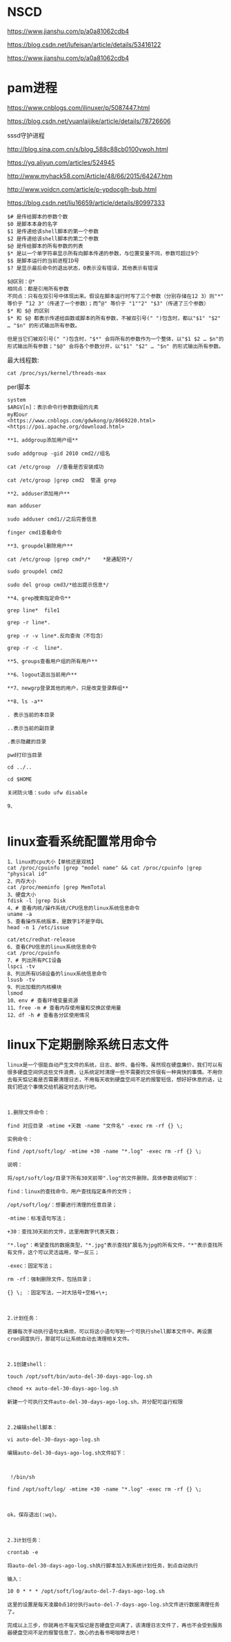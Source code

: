 # NSCD

<https://www.jianshu.com/p/a0a81062cdb4>



<https://blog.csdn.net/lufeisan/article/details/53416122>

<https://www.jianshu.com/p/a0a81062cdb4>



# pam进程

<https://www.cnblogs.com/ilinuxer/p/5087447.html>

<https://blog.csdn.net/yuanlaijike/article/details/78726606>





sssd守护进程

<http://blog.sina.com.cn/s/blog_588c88cb0100ywoh.html>



<https://yq.aliyun.com/articles/524945>



<http://www.myhack58.com/Article/48/66/2015/64247.htm>



<http://www.voidcn.com/article/p-ypdocglh-bub.html>



<https://blog.csdn.net/liu16659/article/details/80997333>





```shell
$# 是传给脚本的参数个数
$0 是脚本本身的名字
$1 是传递给该shell脚本的第一个参数
$2 是传递给该shell脚本的第二个参数
$@ 是传给脚本的所有参数的列表
$* 是以一个单字符串显示所有向脚本传递的参数，与位置变量不同，参数可超过9个
$$ 是脚本运行的当前进程ID号
$? 是显示最后命令的退出状态，0表示没有错误，其他表示有错误

$@区别：@*
相同点：都是引用所有参数
不同点：只有在双引号中体现出来。假设在脚本运行时写了三个参数（分别存储在12 3）则"*" 等价于 “12 3"（传递了一个参数）；而“@" 等价于 "1""2" "$3"（传递了三个参数）
$* 和 $@ 的区别
$* 和 $@ 都表示传递给函数或脚本的所有参数，不被双引号(" ")包含时，都以"$1" "$2" … "$n" 的形式输出所有参数。

但是当它们被双引号(" ")包含时，"$*" 会将所有的参数作为一个整体，以"$1 $2 … $n"的形式输出所有参数；"$@" 会将各个参数分开，以"$1" "$2" … "$n" 的形式输出所有参数。
```



最大线程数:

```shell
cat /proc/sys/kernel/threads-max
```

perl脚本

```
system
$ARGV[n]：表示命令行参数数组的元素
my和our
<https://www.cnblogs.com/gdwkong/p/8669220.html>
<https://poi.apache.org/download.html>
```

```
**1、addgroup添加用户组**

sudo addgroup -gid 2010 cmd2//组名

cat /etc/group  //查看是否安装成功

cat /etc/group |grep cmd2  管道 grep

**2、adduser添加用户**

man adduser

sudo adduser cmd1//之后完善信息

finger cmd1查看命令

**3、groupdel删除用户**

cat /etc/group |grep cmd*/*    *是通配符*/

sudo groupdel cmd2

sudo del group cmd3/*给出提示信息*/

**4、grep搜索指定命令**

grep line*  file1

grep -r line*.

grep -r -v line*.反向查询（不包含）

grep -r -c  line*.

**5、groups查看用户组的所有用户**

**6、logout退出当前用户**

**7、newgrp登录其他的用户，只是改变登录群组**

**8、ls -a**

. 表示当前的本目录

..表示当前的副目录

.表示隐藏的目录

pwd打印当目录

cd ../..

cd $HOME

关闭防火墙：sudo ufw disable

9、


```

# linux查看系统配置常用命令

```
1、linux的cpu大小【单核还是双核】
cat /proc/cpuinfo |grep "model name" && cat /proc/cpuinfo |grep "physical id"
2、内存大小
cat /proc/meminfo |grep MemTotal
3、硬盘大小
fdisk -l |grep Disk
4、# 查看内核/操作系统/CPU信息的linux系统信息命令
uname -a 
5、查看操作系统版本，是数字1不是字母L
head -n 1 /etc/issue

cat/etc/redhat-release
6、查看CPU信息的linux系统信息命令
cat /proc/cpuinfo 
7、# 列出所有PCI设备
lspci -tv
8、列出所有USB设备的linux系统信息命令
lsusb -tv
9、列出加载的内核模块
lsmod
10、env # 查看环境变量资源
11、free -m # 查看内存使用量和交换区使用量
12、df -h # 查看各分区使用情况
```

# linux下定期删除系统日志文件

```
linux是一个很能自动产生文件的系统，日志、邮件、备份等。虽然现在硬盘廉价，我们可以有很多硬盘空间供这些文件浪费，让系统定时清理一些不需要的文件很有一种爽快的事情。不用你去每天惦记着是否需要清理日志，不用每天收到硬盘空间不足的报警短信，想好好休息的话，让我们把这个事情交给机器定时去执行吧。

 

1.删除文件命令：

find 对应目录 -mtime +天数 -name "文件名" -exec rm -rf {} \;

实例命令：

find /opt/soft/log/ -mtime +30 -name "*.log" -exec rm -rf {} \;

说明：

将/opt/soft/log/目录下所有30天前带".log"的文件删除。具体参数说明如下：

find：linux的查找命令，用户查找指定条件的文件；

/opt/soft/log/：想要进行清理的任意目录；

-mtime：标准语句写法；

+30：查找30天前的文件，这里用数字代表天数；

"*.log"：希望查找的数据类型，"*.jpg"表示查找扩展名为jpg的所有文件，"*"表示查找所有文件，这个可以灵活运用，举一反三；

-exec：固定写法；

rm -rf：强制删除文件，包括目录；

{} \; ：固定写法，一对大括号+空格+\+; 

 

2.计划任务：

若嫌每次手动执行语句太麻烦，可以将这小语句写到一个可执行shell脚本文件中，再设置cron调度执行，那就可以让系统自动去清理相关文件。

 

2.1创建shell：

touch /opt/soft/bin/auto-del-30-days-ago-log.sh

chmod +x auto-del-30-days-ago-log.sh

新建一个可执行文件auto-del-30-days-ago-log.sh，并分配可运行权限

 

2.2编辑shell脚本：

vi auto-del-30-days-ago-log.sh

编辑auto-del-30-days-ago-log.sh文件如下：

 

 !/bin/sh

find /opt/soft/log/ -mtime +30 -name "*.log" -exec rm -rf {} \;

 

ok，保存退出(:wq)。

 

2.3计划任务：

crontab -e

将auto-del-30-days-ago-log.sh执行脚本加入到系统计划任务，到点自动执行

输入：

10 0 * * * /opt/soft/log/auto-del-7-days-ago-log.sh

这里的设置是每天凌晨0点10分执行auto-del-7-days-ago-log.sh文件进行数据清理任务了。

完成以上三步，你就再也不每天惦记是否硬盘空间满了，该清理日志文件了，再也不会受到服务器硬盘空间不足的报警信息了，放心的去看书喝咖啡去吧！
```


